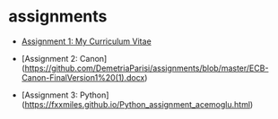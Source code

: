 # assignments

- [Assignment 1: My Curriculum Vitae](https://github.com/DemetriaParisi/assignments/blob/master/CV.md)

- [Assignment 2: Canon] (https://github.com/DemetriaParisi/assignments/blob/master/ECB-Canon-FinalVersion1%20(1).docx) 

- [Assignment 3: Python] (https://fxxmiles.github.io/Python_assignment_acemoglu.html)

